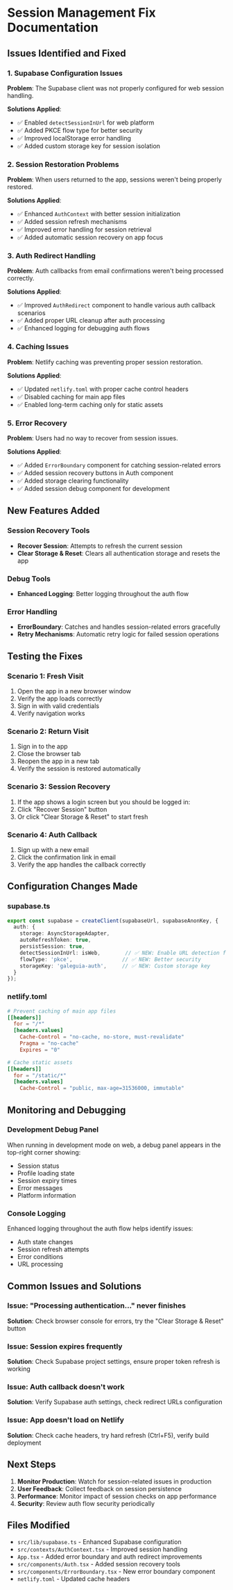 # Session Management Fix Documentation

## Issues Identified and Fixed

### 1. Supabase Configuration Issues
**Problem**: The Supabase client was not properly configured for web session handling.

**Solutions Applied**:
- ✅ Enabled `detectSessionInUrl` for web platform
- ✅ Added PKCE flow type for better security
- ✅ Improved localStorage error handling
- ✅ Added custom storage key for session isolation

### 2. Session Restoration Problems
**Problem**: When users returned to the app, sessions weren't being properly restored.

**Solutions Applied**:
- ✅ Enhanced `AuthContext` with better session initialization
- ✅ Added session refresh mechanisms
- ✅ Improved error handling for session retrieval
- ✅ Added automatic session recovery on app focus

### 3. Auth Redirect Handling
**Problem**: Auth callbacks from email confirmations weren't being processed correctly.

**Solutions Applied**:
- ✅ Improved `AuthRedirect` component to handle various auth callback scenarios
- ✅ Added proper URL cleanup after auth processing
- ✅ Enhanced logging for debugging auth flows

### 4. Caching Issues
**Problem**: Netlify caching was preventing proper session restoration.

**Solutions Applied**:
- ✅ Updated `netlify.toml` with proper cache control headers
- ✅ Disabled caching for main app files
- ✅ Enabled long-term caching only for static assets

### 5. Error Recovery
**Problem**: Users had no way to recover from session issues.

**Solutions Applied**:
- ✅ Added `ErrorBoundary` component for catching session-related errors
- ✅ Added session recovery buttons in Auth component
- ✅ Added storage clearing functionality
- ✅ Added session debug component for development

## New Features Added

### Session Recovery Tools
- **Recover Session**: Attempts to refresh the current session
- **Clear Storage & Reset**: Clears all authentication storage and resets the app

### Debug Tools
- **Enhanced Logging**: Better logging throughout the auth flow

### Error Handling
- **ErrorBoundary**: Catches and handles session-related errors gracefully
- **Retry Mechanisms**: Automatic retry logic for failed session operations

## Testing the Fixes

### Scenario 1: Fresh Visit
1. Open the app in a new browser window
2. Verify the app loads correctly
3. Sign in with valid credentials
4. Verify navigation works

### Scenario 2: Return Visit
1. Sign in to the app
2. Close the browser tab
3. Reopen the app in a new tab
4. Verify the session is restored automatically

### Scenario 3: Session Recovery
1. If the app shows a login screen but you should be logged in:
2. Click "Recover Session" button
3. Or click "Clear Storage & Reset" to start fresh

### Scenario 4: Auth Callback
1. Sign up with a new email
2. Click the confirmation link in email
3. Verify the app handles the callback correctly

## Configuration Changes Made

### supabase.ts
```typescript
export const supabase = createClient(supabaseUrl, supabaseAnonKey, {
  auth: {
    storage: AsyncStorageAdapter,
    autoRefreshToken: true,
    persistSession: true,
    detectSessionInUrl: isWeb,        // ✅ NEW: Enable URL detection for web
    flowType: 'pkce',                // ✅ NEW: Better security
    storageKey: 'galeguia-auth',     // ✅ NEW: Custom storage key
  }
});
```

### netlify.toml
```toml
# Prevent caching of main app files
[[headers]]
  for = "/*"
  [headers.values]
    Cache-Control = "no-cache, no-store, must-revalidate"
    Pragma = "no-cache"
    Expires = "0"

# Cache static assets
[[headers]]
  for = "/static/*"
  [headers.values]
    Cache-Control = "public, max-age=31536000, immutable"
```

## Monitoring and Debugging

### Development Debug Panel
When running in development mode on web, a debug panel appears in the top-right corner showing:
- Session status
- Profile loading state
- Session expiry times
- Error messages
- Platform information

### Console Logging
Enhanced logging throughout the auth flow helps identify issues:
- Auth state changes
- Session refresh attempts
- Error conditions
- URL processing

## Common Issues and Solutions

### Issue: "Processing authentication..." never finishes
**Solution**: Check browser console for errors, try the "Clear Storage & Reset" button

### Issue: Session expires frequently
**Solution**: Check Supabase project settings, ensure proper token refresh is working

### Issue: Auth callback doesn't work
**Solution**: Verify Supabase auth settings, check redirect URLs configuration

### Issue: App doesn't load on Netlify
**Solution**: Check cache headers, try hard refresh (Ctrl+F5), verify build deployment

## Next Steps

1. **Monitor Production**: Watch for session-related issues in production
2. **User Feedback**: Collect feedback on session persistence
3. **Performance**: Monitor impact of session checks on app performance
4. **Security**: Review auth flow security periodically

## Files Modified

- `src/lib/supabase.ts` - Enhanced Supabase configuration
- `src/contexts/AuthContext.tsx` - Improved session handling
- `App.tsx` - Added error boundary and auth redirect improvements
- `src/components/Auth.tsx` - Added session recovery tools
- `src/components/ErrorBoundary.tsx` - New error boundary component
- `netlify.toml` - Updated cache headers
